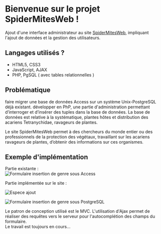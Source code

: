 # Bienvenue sur le projet SpiderMitesWeb !

Ajout d'une interface administrateur au site [SpiderMitesWeb](https://www1.montpellier.inra.fr/CBGP/spmweb/),
impliquant l'ajout de données et la gestion des utilisateurs.


## Langages utilisés ?

+ HTML5, CSS3
+ JavaScript, AJAX
+ PHP, PgSQL ( avec tables relationnelles )


## Problématique

faire migrer une base de données Access sur un système Unix-PostgreSQL déjà existant.
développer en PhP, une partie d'administration permettant d’interroger et d’insérer des tuples dans la base de données. La base de données est relative à la systématique, plantes hôtes et distribution des acariens Tetranychidae, ravageurs de plantes.

Le site SpiderMitesWeb permet à des chercheurs du monde entier ou des professionnels de la protection des végétaux, travaillant sur les acariens ravageurs de plantes, d’obtenir des informations sur ces organismes.


## Exemple d'implémentation

Partie existante : <br/>
![Formulaire insertion de genre sous Access](https://user-images.githubusercontent.com/78204251/173914866-3e53e9d3-a6e4-429b-9b48-2408e7e5d4a3.png)




Partie implémentée sur le site : <br>


![Espece ajout](https://user-images.githubusercontent.com/78204251/173915234-069cf615-8120-44c3-bfd4-6e44950f6680.png)

![Formulaire insertion de genre sous PostgreSQL](https://user-images.githubusercontent.com/78204251/173914890-49abcb0f-0fb6-4ec7-be83-d52026dfde8f.png)


Le patron de conception utilisé est le MVC. L'utilisation d'Ajax permet de réaliser des requêtes vers le serveur pour l'autocomplétion des champs du formulaire. <br/>
Le travail est toujours en cours...







